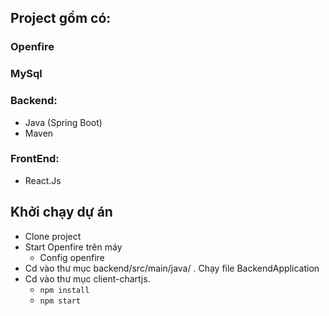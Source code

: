 ## Project gồm có:

### Openfire

### MySql

### Backend:

- Java (Spring Boot)
- Maven

### FrontEnd:

- React.Js

## Khởi chạy dự án

- Clone project
- Start Openfire trên máy
  - Config openfire
- Cd vào thư mục backend/src/main/java/ . Chạy file BackendApplication
- Cd vào thư mục client-chartjs.
  - `npm install `
  - `npm start`
